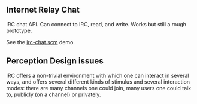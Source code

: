 
Internet Relay Chat
-------------------
IRC chat API. Can connect to IRC, read, and write. Works but still
a rough prototype.

See the [irc-chat.scm](../../../examples/irc-chat.scm) demo.

Perception
Design issues
-------------
IRC offers a non-trivial environment with which one can interact in
several ways, and offers several different kinds of stimulus and
several interaction modes: there are many channels one could join,
many users one could talk to, publicly (on a channel) or privately.
